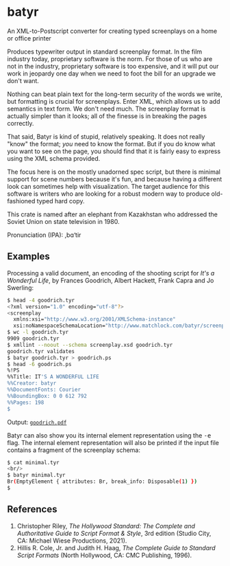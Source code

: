 # batyr

An XML-to-Postscript converter for creating typed screenplays on a
home or office printer

Produces typewriter output in standard screenplay format.  In the
film industry today, proprietary software is the norm.  For those
of us who are not in the industry, proprietary software is too
expensive, and it will put our work in jeopardy one day when we
need to foot the bill for an upgrade we don't want.

Nothing can beat plain text for the long-term security of the
words we write, but formatting is crucial for screenplays.  Enter
XML, which allows us to add semantics in text form.  We don't need
much.  The screenplay format is actually simpler than it looks;
all of the finesse is in breaking the pages correctly.

That said, Batyr is kind of stupid, relatively speaking.  It does
not really "know" the format; _you_ need to know the format.  But
if you do know what you want to see on the page, you should find
that it is fairly easy to express using the XML schema provided.

The focus here is on the mostly unadorned spec script, but there
is minimal support for scene numbers because it's fun, and because
having a different look can sometimes help with visualization.
The target audience for this software is writers who are looking
for a robust modern way to produce old-fashioned typed hard copy.

This crate is named after an elephant from Kazakhstan who
addressed the Soviet Union on state television in 1980.

Pronunciation (IPA): ,bɑ‘tir

## Examples

Processing a valid document, an encoding of the shooting script
for _It's a Wonderful Life_, by Frances Goodrich, Albert Hackett,
Frank Capra and Jo Swerling:

```sh
$ head -4 goodrich.tyr
<?xml version="1.0" encoding="utf-8"?>
<screenplay
  xmlns:xsi="http://www.w3.org/2001/XMLSchema-instance"
  xsi:noNamespaceSchemaLocation="http://www.matchlock.com/batyr/screenplay.xsd">
$ wc -l goodrich.tyr
9909 goodrich.tyr
$ xmllint --noout --schema screenplay.xsd goodrich.tyr
goodrich.tyr validates
$ batyr goodrich.tyr > goodrich.ps
$ head -6 goodrich.ps
%!PS
%%Title: IT'S A WONDERFUL LIFE
%%Creator: batyr
%%DocumentFonts: Courier
%%BoundingBox: 0 0 612 792
%%Pages: 198
$
```
Output: [`goodrich.pdf`]

Batyr can also show you its internal element representation using
the <tt>-e</tt> flag.  The internal element representation will
also be printed if the input file contains a fragment of the
screenplay schema:

```sh
$ cat minimal.tyr
<br/>
$ batyr minimal.tyr
Br(EmptyElement { attributes: Br, break_info: Disposable(1) })
$
```

## References
<ol>
  <li>Christopher Riley, <em>The Hollywood Standard: The Complete
  and Authoritative Guide to Script Format & Style</em>, 3rd
  edition (Studio City, CA: Michael Wiese Productions, 2021).</li>
  <li>Hillis R. Cole, Jr. and Judith H. Haag, <em>The Complete
  Guide to Standard Script Formats</em> (North Hollywood, CA: CMC
  Publishing, 1996).</li>
</ol>

[`goodrich.pdf`]: <http://www.matchlock.com/batyr/goodrich.pdf>
